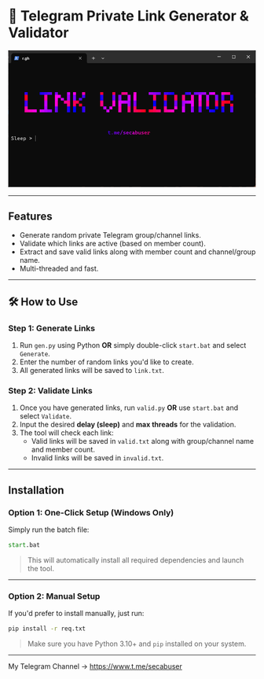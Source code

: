 # 💎 Telegram Private Link Generator & Validator

![Tool Screenshot](tool_screenshot.png)

---

## Features

- Generate random private Telegram group/channel links.
- Validate which links are active (based on member count).
- Extract and save valid links along with member count and channel/group name.
- Multi-threaded and fast.

---

## 🛠 How to Use

### Step 1: Generate Links

1. Run `gen.py` using Python **OR** simply double-click `start.bat` and select `Generate`.
2. Enter the number of random links you'd like to create.
3. All generated links will be saved to `link.txt`.

### Step 2: Validate Links

1. Once you have generated links, run `valid.py` **OR** use `start.bat` and select `Validate`.
2. Input the desired **delay (sleep)** and **max threads** for the validation.
3. The tool will check each link:
   - Valid links will be saved in `valid.txt` along with group/channel name and member count.
   - Invalid links will be saved in `invalid.txt`.

---

## Installation

### Option 1: One-Click Setup (Windows Only)

Simply run the batch file:

```bat
start.bat
```

> This will automatically install all required dependencies and launch the tool.

---

### Option 2: Manual Setup

If you'd prefer to install manually, just run:

```bash
pip install -r req.txt
```

> Make sure you have Python 3.10+ and `pip` installed on your system.

---

My Telegram Channel -> https://www.t.me/secabuser

